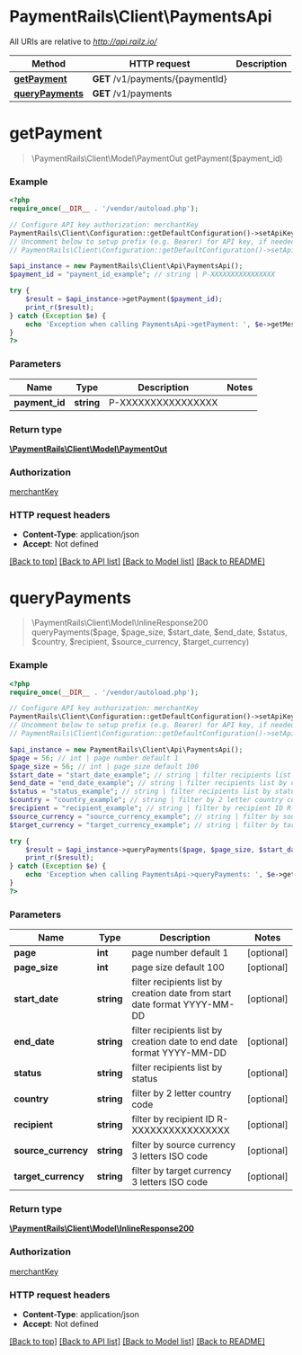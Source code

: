 # PaymentRails\Client\PaymentsApi

All URIs are relative to *http://api.railz.io/*

Method | HTTP request | Description
------------- | ------------- | -------------
[**getPayment**](PaymentsApi.md#getPayment) | **GET** /v1/payments/{paymentId} | 
[**queryPayments**](PaymentsApi.md#queryPayments) | **GET** /v1/payments | 


# **getPayment**
> \PaymentRails\Client\Model\PaymentOut getPayment($payment_id)



### Example
```php
<?php
require_once(__DIR__ . '/vendor/autoload.php');

// Configure API key authorization: merchantKey
PaymentRails\Client\Configuration::getDefaultConfiguration()->setApiKey('x-api-key', 'YOUR_API_KEY');
// Uncomment below to setup prefix (e.g. Bearer) for API key, if needed
// PaymentRails\Client\Configuration::getDefaultConfiguration()->setApiKeyPrefix('x-api-key', 'Bearer');

$api_instance = new PaymentRails\Client\Api\PaymentsApi();
$payment_id = "payment_id_example"; // string | P-XXXXXXXXXXXXXXXX

try {
    $result = $api_instance->getPayment($payment_id);
    print_r($result);
} catch (Exception $e) {
    echo 'Exception when calling PaymentsApi->getPayment: ', $e->getMessage(), PHP_EOL;
}
?>
```

### Parameters

Name | Type | Description  | Notes
------------- | ------------- | ------------- | -------------
 **payment_id** | **string**| P-XXXXXXXXXXXXXXXX |

### Return type

[**\PaymentRails\Client\Model\PaymentOut**](../Model/PaymentOut.md)

### Authorization

[merchantKey](../../README.md#merchantKey)

### HTTP request headers

 - **Content-Type**: application/json
 - **Accept**: Not defined

[[Back to top]](#) [[Back to API list]](../../README.md#documentation-for-api-endpoints) [[Back to Model list]](../../README.md#documentation-for-models) [[Back to README]](../../README.md)

# **queryPayments**
> \PaymentRails\Client\Model\InlineResponse200 queryPayments($page, $page_size, $start_date, $end_date, $status, $country, $recipient, $source_currency, $target_currency)



### Example
```php
<?php
require_once(__DIR__ . '/vendor/autoload.php');

// Configure API key authorization: merchantKey
PaymentRails\Client\Configuration::getDefaultConfiguration()->setApiKey('x-api-key', 'YOUR_API_KEY');
// Uncomment below to setup prefix (e.g. Bearer) for API key, if needed
// PaymentRails\Client\Configuration::getDefaultConfiguration()->setApiKeyPrefix('x-api-key', 'Bearer');

$api_instance = new PaymentRails\Client\Api\PaymentsApi();
$page = 56; // int | page number default 1
$page_size = 56; // int | page size default 100
$start_date = "start_date_example"; // string | filter recipients list by creation date from start date format YYYY-MM-DD
$end_date = "end_date_example"; // string | filter recipients list by creation date to end date format YYYY-MM-DD
$status = "status_example"; // string | filter recipients list by status
$country = "country_example"; // string | filter by 2 letter country code
$recipient = "recipient_example"; // string | filter by recipient ID R-XXXXXXXXXXXXXXXX
$source_currency = "source_currency_example"; // string | filter by source currency 3 letters ISO code
$target_currency = "target_currency_example"; // string | filter by target currency 3 letters ISO code

try {
    $result = $api_instance->queryPayments($page, $page_size, $start_date, $end_date, $status, $country, $recipient, $source_currency, $target_currency);
    print_r($result);
} catch (Exception $e) {
    echo 'Exception when calling PaymentsApi->queryPayments: ', $e->getMessage(), PHP_EOL;
}
?>
```

### Parameters

Name | Type | Description  | Notes
------------- | ------------- | ------------- | -------------
 **page** | **int**| page number default 1 | [optional]
 **page_size** | **int**| page size default 100 | [optional]
 **start_date** | **string**| filter recipients list by creation date from start date format YYYY-MM-DD | [optional]
 **end_date** | **string**| filter recipients list by creation date to end date format YYYY-MM-DD | [optional]
 **status** | **string**| filter recipients list by status | [optional]
 **country** | **string**| filter by 2 letter country code | [optional]
 **recipient** | **string**| filter by recipient ID R-XXXXXXXXXXXXXXXX | [optional]
 **source_currency** | **string**| filter by source currency 3 letters ISO code | [optional]
 **target_currency** | **string**| filter by target currency 3 letters ISO code | [optional]

### Return type

[**\PaymentRails\Client\Model\InlineResponse200**](../Model/InlineResponse200.md)

### Authorization

[merchantKey](../../README.md#merchantKey)

### HTTP request headers

 - **Content-Type**: application/json
 - **Accept**: Not defined

[[Back to top]](#) [[Back to API list]](../../README.md#documentation-for-api-endpoints) [[Back to Model list]](../../README.md#documentation-for-models) [[Back to README]](../../README.md)

